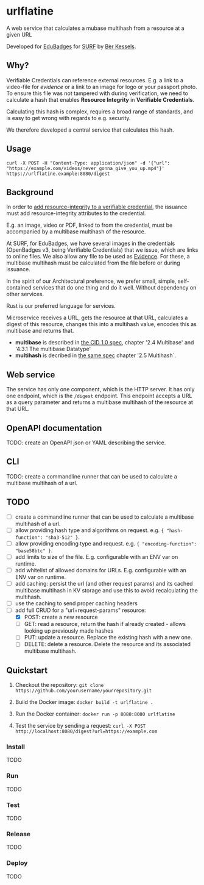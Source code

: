 # urlflatine

A web service that calculates a mubase multihash from a resource at a given URL

Developed for [EduBadges](https://edubadges.nl) for [SURF](https://www.surf.nl) by [Bèr Kessels](https://berk.es).

## Why?

Verifiable Credentials can reference external resources. E.g. a link to a video-file for *evidence* or a link to an image for logo or your passport photo. To ensure this file was not tampered with during verification, we need to calculate a hash that enables **Resource Integrity** in **Verifiable Credentials**.

Calculating this hash is complex, requires a broad range of standards, and  is easy to get wrong with regards to e.g. security.

We therefore developed a central service that calculates this hash.

## Usage

```
curl -X POST -H "Content-Type: application/json" -d '{"url": "https://example.com/videos/never_gonna_give_you_up.mp4"}' https://urlflatine.example:8080/digest
```

## Background

In order to [add resource-integrity to a verifiable credential](https://www.w3.org/TR/vc-data-integrity/#resource-integrity), the issuance must add resource-integrity attributes to the credential.

E.g. an image, video or PDF, linked to from the credential, must be accompanied by a multibase multihash of the resource. 

At SURF, for EduBadges, we have several images in the credentials (OpenBadges v3, being Verifiable Credentials) that we issue, which are links to online files. We also allow any file to be used as [Evidence](https://www.w3.org/TR/vc-data-model-2.0/#evidence). For these, a multibase multihash must be calculated from the file before or during issuance.

In the spirit of our Architectural preference, we prefer small, simple, self-contained services that do one thing and do it well. Without dependency on other services.

Rust is our preferred language for services.

Microservice receives a URL, gets the resource at that URL, calculates a digest
of this resource, changes this into a multihash value, encodes this as multibase
and returns that.

* **multibase** is described in [the CID 1.0 spec](https://www.w3.org/TR/cid-1.0/#multibase-0), chapter '2.4 Multibase' and '4.3.1 The multibase Datatype'
* **multihash** is decribed in [the same spec](https://www.w3.org/TR/cid-1.0/#multihash) chapter '2.5 Multihash`.

## Web service

The service has only one component, which is the HTTP server. It has only one endpoint, which is the `/digest` endpoint. This endpoint accepts a URL as a query parameter and returns a multibase multihash of the resource at that URL.

## OpenAPI documentation

TODO: create an OpenAPI json or YAML describing the service.

## CLI

TODO: create a commandline runner that can be used to calculate a multibase multihash of a url.

## TODO

- [ ] create a commandline runner that can be used to calculate a multibase multihash of a url.
- [ ] allow providing hash type and algorithms on request. e.g. `{ "hash-function": "sha3-512" }`.
- [ ] allow providing encoding type and request. e.g. `{ "encoding-function": "base58btc" }`.
- [ ] add limits to size of the file. E.g. configurable with an ENV var on runtime.
- [ ] add whitelist of allowed domains for URLs. E.g. configurable with an ENV var on runtime.
- [ ] add caching: persist the url (and other request params) and its cached multibase multihash in KV storage and use this to avoid recalculating the multihash.
- [ ] use the caching to send proper caching headers
- [ ] add full CRUD for a "url+request-params" resource:
  - [x] POST: create a new resource
  - [ ] GET: read a resource, return the hash if already created - allows looking up previously made hashes
  - [ ] PUT: update a resource. Replace the existing hash with a new one.
  - [ ] DELETE: delete a resource. Delete the resource and its associated multibase multihash.

## Quickstart

1. Checkout the repository: `git clone https://github.com/yourusername/yourrepository.git`
2. Build the Docker image: `docker build -t urlflatine .`
3. Run the Docker container: `docker run -p 8080:8080 urlflatine`

4. Test the service by sending a request:  `curl -X POST http://localhost:8080/digest?url=https://example.com`

### Install

TODO

### Run

TODO

### Test

TODO

### Release

TODO

### Deploy

TODO